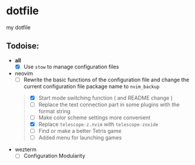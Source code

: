 # dotfile
my dotfile

## Todoise:
* **all**
  - [x] Use `stow` to manage configuration files
* neovim
  - [ ] Rewrite the basic functions of the configuration file and change the current configuration file package name to `nvim_backup`
  > - [x] Start mode switching function ( and README change )
  > - [ ] Replace the text connection part in some plugins with the format string
  > - [ ] Make color scheme settings more convenient
  > - [x] Replace `telescope-z.nvim` with `telescope-zoxide`
  > - [ ] Find or make a better Tetris game
  > - [ ] Added menu for launching games
* wezterm
  - [ ] Configuration Modularity
